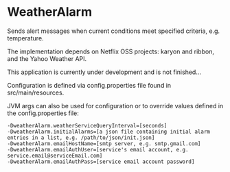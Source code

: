WeatherAlarm
============

Sends alert messages when current conditions meet specified criteria, e.g. temperature.

The implementation depends on Netflix OSS projects: karyon and ribbon, and the Yahoo Weather API.

This application is currently under development and is not finished...

Configuration is defined via config.properties file found in src/main/resources.

JVM args can also be used for configuration or to override values defined in the config.properties file:

```
-DweatherAlarm.weatherServiceQueryInterval=[seconds] 
-DweatherAlarm.initialAlarms=[a json file containing initial alarm entries in a list, e.g. /path/to/json/init.json]
-DweatherAlarm.emailHostName=[smtp server, e.g. smtp.gmail.com]
-DweatherAlarm.emailAuthUser=[service's email account, e.g. service.email@serviceEmail.com]
-DweatherAlarm.emailAuthPass=[service email account password]
```
